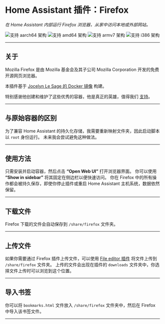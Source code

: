 # Home Assistant 插件：Firefox

*在 Home Assistant 内部运行 Firefox 浏览器，从家中访问本地或外部网站。*

![支持 aarch64 架构][aarch64-shield]
![支持 amd64 架构][amd64-shield]
![支持 armv7 架构][armv7-shield]
![支持 i386 架构][i386-shield]

---

## 关于

Mozilla Firefox 是由 Mozilla 基金会及其子公司 Mozilla Corporation 开发的免费开源网页浏览器。

本插件基于 [Jocelyn Le Sage 的 Docker 镜像](https://github.com/jlesage/docker-firefox) 构建。

特别感谢他创建和维护了这些优秀的容器，他是真正的英雄，值得我们 [支持](https://github.com/sponsors/jlesage)。

---

## 与原始容器的区别

为了兼容 Home Assistant 的持久化存储，我需要重新映射文件夹，因此启动脚本以 `root` 身份运行。
未来我会尝试避免这种做法。

---

## 使用方法

只需安装并启动容器，然后点击 **“Open Web UI”** 打开浏览器界面。
你可以使用 **“Show in sidebar”** 将其固定在侧边栏以便快速访问。
你在 Firefox 中的所有操作都会被持久保存，即使你停止插件或重启 Home Assistant 主机系统，数据依然保留。

---

## 下载文件

Firefox 下载的文件会自动保存到 `/share/firefox` 文件夹。

---

## 上传文件

如果你需要通过 Firefox 插件上传文件，可以使用 [File editor 插件](https://github.com/home-assistant/addons/blob/master/configurator/) 将文件上传到 `/share/firefox` 文件夹。
上传的文件会出现在插件的 `downloads` 文件夹中，你选择文件上传时可以浏览到这个位置。

---

## 导入书签

你可以将 `bookmarks.html` 文件放入 `/share/firefox` 文件夹中，然后在 Firefox 中导入该书签文件。

---

[aarch64-shield]: https://img.shields.io/badge/aarch64-yes-green.svg
[amd64-shield]: https://img.shields.io/badge/amd64-yes-green.svg
[armv7-shield]: https://img.shields.io/badge/armv7-yes-green.svg
[i386-shield]: https://img.shields.io/badge/i386-yes-green.svg


